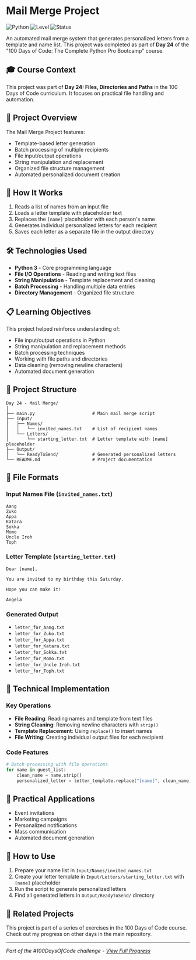 # Mail Merge Project

![Python](https://img.shields.io/badge/Python-3-blue?style=for-the-badge)
![Level](https://img.shields.io/badge/Level-Intermediate-yellow?style=for-the-badge)
![Status](https://img.shields.io/badge/Status-Complete-brightgreen?style=for-the-badge)

An automated mail merge system that generates personalized letters from a template and name list. This project was completed as part of **Day 24** of the "100 Days of Code: The Complete Python Pro Bootcamp" course.

## 🎓 Course Context

This project was part of **Day 24: Files, Directories and Paths** in the 100 Days of Code curriculum. It focuses on practical file handling and automation.

## 🎯 Project Overview

The Mail Merge Project features:
- Template-based letter generation
- Batch processing of multiple recipients
- File input/output operations
- String manipulation and replacement
- Organized file structure management
- Automated personalized document creation

## 🚀 How It Works

1. Reads a list of names from an input file
2. Loads a letter template with placeholder text
3. Replaces the `[name]` placeholder with each person's name
4. Generates individual personalized letters for each recipient
5. Saves each letter as a separate file in the output directory

## 🛠️ Technologies Used

- **Python 3** - Core programming language
- **File I/O Operations** - Reading and writing text files
- **String Manipulation** - Template replacement and cleaning
- **Batch Processing** - Handling multiple data entries
- **Directory Management** - Organized file structure

## 📋 Learning Objectives

This project helped reinforce understanding of:
- File input/output operations in Python
- String manipulation and replacement methods
- Batch processing techniques
- Working with file paths and directories
- Data cleaning (removing newline characters)
- Automated document generation

## 📁 Project Structure

```
Day 24 - Mail Merge/
│
├── main.py                      # Main mail merge script
├── Input/
│   ├── Names/
│   │   └── invited_names.txt    # List of recipient names
│   └── Letters/
│       └── starting_letter.txt  # Letter template with [name] placeholder
├── Output/
│   └── ReadyToSend/             # Generated personalized letters
└── README.md                    # Project documentation
```

## 📝 File Formats

### Input Names File (`invited_names.txt`)
```
Aang
Zuko
Appa
Katara
Sokka
Momo
Uncle Iroh
Toph
```

### Letter Template (`starting_letter.txt`)
```
Dear [name],

You are invited to my birthday this Saturday.

Hope you can make it!

Angela
```

### Generated Output
- `letter_for_Aang.txt`
- `letter_for_Zuko.txt`
- `letter_for_Appa.txt`
- `letter_for_Katara.txt`
- `letter_for_Sokka.txt`
- `letter_for_Momo.txt`
- `letter_for_Uncle Iroh.txt`
- `letter_for_Toph.txt`

## 🔧 Technical Implementation

### Key Operations
- **File Reading**: Reading names and template from text files
- **String Cleaning**: Removing newline characters with `strip()`
- **Template Replacement**: Using `replace()` to insert names
- **File Writing**: Creating individual output files for each recipient

### Code Features
```python
# Batch processing with file operations
for name in guest_list:
    clean_name = name.strip()
    personalized_letter = letter_template.replace("[name]", clean_name)
```

## 💼 Practical Applications

- Event invitations
- Marketing campaigns
- Personalized notifications
- Mass communication
- Automated document generation

## 🎯 How to Use

1. Prepare your name list in `Input/Names/invited_names.txt`
2. Create your letter template in `Input/Letters/starting_letter.txt` with `[name]` placeholder
3. Run the script to generate personalized letters
4. Find all generated letters in `Output/ReadyToSend/` directory

## 🔄 Related Projects

This project is part of a series of exercises in the 100 Days of Code course. Check out my progress on other days in the main repository.

---

*Part of the #100DaysOfCode challenge - [View Full Progress](https://github.com/evncosta/100-Days-of-Code)*
